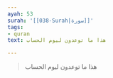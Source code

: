 ```yaml
---
ayah: 53
surah: '[[038-Surah|سورة]]'
tags:
- quran
text: هذا ما توعدون ليوم الحساب

---
```

> هذا ما توعدون ليوم الحساب
